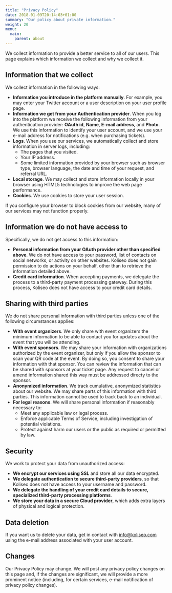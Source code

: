 ```yaml
---
title: "Privacy Policy"
date: 2018-01-09T20:14:03+01:00
summary: "Our policy about private information."
weight: 20
menu:
  main:
    parent: about
---
```


We collect information to provide a better service to all of our users. This page explains which information we collect and why we collect it.

## Information that we collect

We collect information in the following ways:

- **Information you introduce in the platform manually**. For example, you may enter your Twitter account or a user description on your user profile page.
- **Information we get from your Authentication provider**. When you log into the platform we receive the following information from your authentication provider: **OAuth id**, **Name**, **E-mail address**, and **Photo**. We use this information to identify your user account, and we use your e-mail address for notifications (e.g. when purchasing tickets).
- **Logs**. When you use our services, we automatically collect and store information in server logs, including:
  - The pages that you visited.
  - Your IP address.
  - Some limited information provided by your browser such as browser type, browser language, the date and time of your request, and referral URL.
- **Local storage**. We may collect and store information locally in your browser using HTML5 technologies to improve the web page performance.
- **Cookies**. We use cookies to store your user session.

If you configure your browser to block cookies from our website, many of our services may not function properly.

## Information we do not have access to

Specifically, we do not get access to this information:

- **Personal information from your OAuth provider other than specified above**. We do not have access to your password, list of contacts on social networks, or activity on other websites. Koliseo does not gain permission to do actions on your behalf, other than to retrieve the information detailed above.
- **Credit card information**. When accepting payments, we delegate the process to a third-party payment processing gateway. During this process, Koliseo does not have access to your credit card details.

## Sharing with third parties

We do not share personal information with third parties unless one of the following circumstances applies:

- **With event organizers**. We only share with event organizers the minimum information to be able to contact you for updates about the event that you will be attending.
- **With event sponsors**. We may share your information with organizations authorized by the event organizer, but only if you allow the sponsor to scan your QR code at the event. By doing so, you consent to share your information with that sponsor. You can review the information that can be shared with sponsors at your ticket page. Any request to cancel or amend information shared this way must be addressed directy to the sponsor.
- **Anonymized information**. We track cumulative, anonymized statistics about our website. We may share parts of this information with third parties. This information cannot be used to track back to an individual.
- **For legal reasons**. We will share personal information if reasonably necessary to:
  - Meet any applicable law or legal process.
  - Enforce applicable Terms of Service, including investigation of potential violations.
  - Protect against harm our users or the public as required or permitted by law.

## Security

We work to protect your data from unauthorized access:

- **We encrypt our services using SSL** and store all our data encrypted.
- **We delegate authentication to secure third-party providers**, so that Koliseo does not have access to your username and password.
- **We delegate the handling of your credit card details to secure, specialized third-party processing platforms**.
- **We store your data in a secure Cloud provider**, which adds extra layers of physical and logical protection.

## Data deletion

If you want us to delete your data, get in contact with info@koliseo.com using the e-mail address associated with your user account.

## Changes

Our Privacy Policy may change. We will post any privacy policy changes on this page and, if the changes are significant, we will provide a more prominent notice (including, for certain services, e-mail notification of privacy policy changes).
